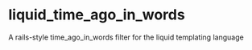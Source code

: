 liquid_time_ago_in_words
========================

A rails-style time_ago_in_words filter for the liquid templating language